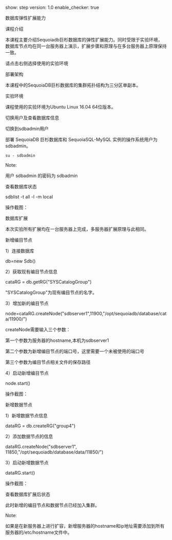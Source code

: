show: step
version: 1.0
enable_checker: true


数据库弹性扩展能力

课程介绍

本课程主要介绍Sequoiadb巨杉数据库的弹性扩展能力。同时受限于实验环境，数据库节点均在同一台服务器上演示，扩展步骤和原理与在多台服务器上原理保持一致。

请点击右侧选择使用的实验环境

部署架构

本课程中的SequoiaDB巨杉数据库的集群拓扑结构为三分区单副本。

实验环境

课程使用的实验环境为Ubuntu Linux 16.04 64位版本。

切换用户及查看数据库信息

切换到sdbadmin用户

部署 SequoiaDB 巨杉数据库和 SequoiaSQL-MySQL 实例的操作系统用户为 sdbadmin。

    su - sdbadmin

Note:

用户 sdbadmin 的密码为 sdbadmin

查看数据库状态

sdblist  -t all -l -m local

操作截图：

 

数据库扩展

本次实验所有扩展均在一台服务器上完成，多服务器扩展原理与此相同。

新增编目节点

1）连接数据库

db=new Sdb()

2）获取现有编目节点信息

cataRG = db.getRG("SYSCatalogGroup")

"SYSCatalogGroup"为现有编目节点的名字。

3）增加新的编目节点

node=cataRG.createNode("sdbserver1",11900,"/opt/sequoiadb/database/cata/11900/")

createNode需要输入三个参数：

第一个参数为服务器的hostname,本机为sdbserver1

第二个参数为新增编目节点的端口号，这里需要一个未被使用的端口号

第三个参数为编目节点相关文件的保存路径

4）启动新增编目节点

node.start()

操作截图：

 

新增数据节点

1）新增数据节点信息

dataRG = db.createRG("group4")

2）添加数据节点的信息

dataRG.createNode("sdbserver1", 11850,"/opt/sequoiadb/database/data/11850/")

3）启动新增数据节点

dataRG.start()

操作截图：

 

查看数据库扩展后状态

 

此时新增的编目节点和数据节点已经加入集群。

Note:

如果是在新服务器上进行扩容，新增服务器的hostname和ip地址需要添加到所有服务器的/etc/hostname文件中。




